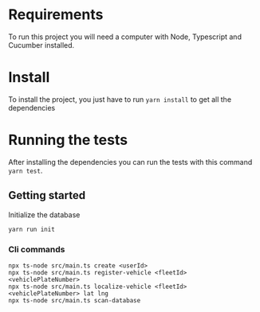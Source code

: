 # Requirements
To run this project you will need a computer with Node, Typescript and Cucumber installed.

# Install
To install the project, you just have to run `yarn install` to get all the dependencies

# Running the tests
After installing the dependencies you can run the tests with this command `yarn test`.

## Getting started

Initialize the database
```shell
yarn run init
```

### Cli commands

```shell
npx ts-node src/main.ts create <userId>
npx ts-node src/main.ts register-vehicle <fleetId> <vehiclePlateNumber>
npx ts-node src/main.ts localize-vehicle <fleetId> <vehiclePlateNumber> lat lng
npx ts-node src/main.ts scan-database
```
